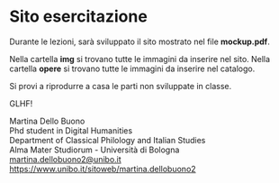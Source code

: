 # Sito esercitazione

Durante le lezioni, sarà sviluppato il sito mostrato nel file <b>mockup.pdf</b>.

Nella cartella <b>img</b> si trovano tutte le immagini da inserire nel sito.
Nella cartella <b>opere</b> si trovano tutte le immagini da inserire nel catalogo.

Si provi a riprodurre a casa le parti non sviluppate in classe.

GLHF!

Martina Dello Buono
<br>
Phd student in Digital Humanities
<br>
Department of Classical Philology and Italian Studies
<br>
Alma Mater Studiorum - Università di Bologna
<br>
martina.dellobuono2@unibo.it
<br>
https://www.unibo.it/sitoweb/martina.dellobuono2

